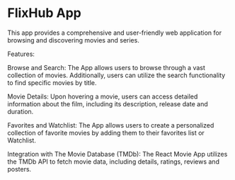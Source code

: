 # FlixHub App
This app provides a comprehensive and user-friendly web application for browsing and discovering movies and series.

Features:

Browse and Search: The App allows users to browse through a vast collection of movies. Additionally, users can utilize the search functionality to find specific movies by title.

Movie Details: Upon hovering a movie, users can access detailed information about the film, including its description, release date and duration.

Favorites and Watchlist: The App allows users to create a personalized collection of favorite movies by adding them to their favorites list or Watchlist.

Integration with The Movie Database (TMDb): The React Movie App utilizes the TMDb API to fetch movie data, including details, ratings, reviews and posters.
